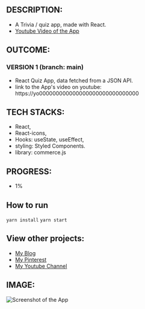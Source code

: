 
## DESCRIPTION:
- A Trivia / quiz app, made with React.
- [Youtube Video of the App](https://yo00000000000000000000000)

## OUTCOME:
### VERSION 1 (branch: main)
- React Quiz App, data fetched from a JSON API.
- link to the App's video on youtube: https://yo000000000000000000000000000000


## TECH STACKS:
- React,
- React-icons,
- Hooks: useState, useEffect,
- styling: Styled Components.
- library: commerce.js

## PROGRESS:
- 1%

## How to run
`yarn install`
`yarn start`


## View other projects:
- [My Blog](https://hashnode.com/@marizoo)
- [My Pinterest](https://pin.it/16vGwjy)
- [My Youtube Channel](https://www.youtube.com/channel/UCfkbnM9WvHD3mjecBiGHCBQ/playlists)


## IMAGE:
![Screenshot of the App](./screenshots/5000000000000000)
